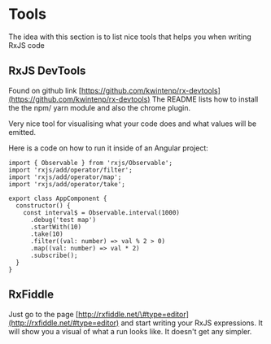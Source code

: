 # Tools

The idea with this section is to list nice tools that helps you when writing RxJS code

## RxJS DevTools

Found on github link [https://github.com/kwintenp/rx-devtools](https://github.com/kwintenp/rx-devtools) The README lists how to install the the npm/ yarn module and also the chrome plugin.

Very nice tool for visualising what your code does and what values will be emitted.

 Here is a code on how to run it inside of an Angular project:

```
import { Observable } from 'rxjs/Observable';
import 'rxjs/add/operator/filter';
import 'rxjs/add/operator/map';
import 'rxjs/add/operator/take';

export class AppComponent {
  constructor() {
    const interval$ = Observable.interval(1000)
      .debug('test map')
      .startWith(10)
      .take(10)
      .filter((val: number) => val % 2 > 0)
      .map((val: number) => val * 2)
      .subscribe();
  }
}
```

## RxFiddle

Just go to the page [http://rxfiddle.net/\#type=editor](http://rxfiddle.net/#type=editor) and start writing your RxJS expressions. It will show you a visual of what a run looks like. It doesn't get any simpler.



